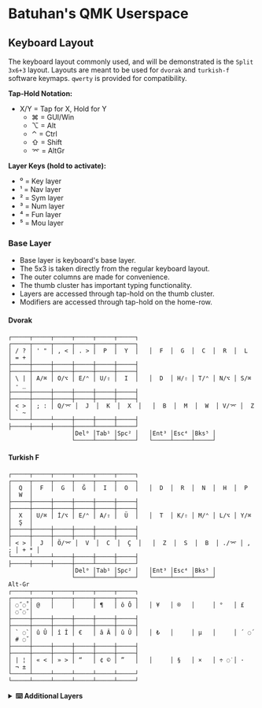 # Batuhan's QMK Userspace

## Keyboard Layout

The keyboard layout commonly used, and will be demonstrated is the `Split 3x6+3` layout.
Layouts are meant to be used for `dvorak` and `turkish-f` software keymaps.
`qwerty` is provided for compatibility.

**Tap-Hold Notation:**
- X/Y = Tap for X, Hold for Y
  - ⌘ = GUI/Win
  - ⌥ = Alt
  - ⌃ = Ctrl
  - ⇧ = Shift
  - ⌤ = AltGr
  
**Layer Keys (hold to activate):**
- ⁰ = Key layer
- ¹ = Nav layer
- ² = Sym layer
- ³ = Num layer
- ⁴ = Fun layer
- ⁵ = Mou layer

### Base Layer

- Base layer is keyboard's base layer.
- The 5x3 is taken directly from the regular keyboard layout.
- The outer columns are made for convenience.
- The thumb cluster has important typing functionality.
- Layers are accessed through tap-hold on the thumb cluster.
- Modifiers are accessed through tap-hold on the home-row.

#### Dvorak

```
┌─────┬─────┬─────┬─────┬─────┬─────┐   ┌─────┬─────┬─────┬─────┬─────┬─────┐
│ / ? │ ' " │ , < │ . > │  P  │  Y  │   │  F  │  G  │  C  │  R  │  L  │ = + │
├─────┼─────┼─────┼─────┼─────┼─────┤   ├─────┼─────┼─────┼─────┼─────┼─────┤
│ \ | │ A/⌘ │ O/⌥ │ E/⌃ │ U/⇧ │  I  │   │  D  │ H/⇧ │ T/⌃ │ N/⌥ │ S/⌘ │ - _ │
├─────┼─────┼─────┼─────┼─────┼─────┤   ├─────┼─────┼─────┼─────┼─────┼─────┤
│ < > │ ; : │ Q/⌤ │  J  │  K  │  X  │   │  B  │  M  │  W  │ V/⌤ │  Z  │ ` ~ │
└─────┴─────┴─────┼─────┼─────┼─────┤   ├─────┼─────┼─────┼─────┴─────┴─────┘
                  │Del⁰ │Tab¹ │Spc² │   │Ent³ │Esc⁴ │Bks⁵ │
                  └─────┴─────┴─────┘   └─────┴─────┴─────┘
```

#### Turkish F

```
┌─────┬─────┬─────┬─────┬─────┬─────┐   ┌─────┬─────┬─────┬─────┬─────┬─────┐
│  Q  │  F  │  G  │  Ğ  │  I  │  O  │   │  D  │  R  │  N  │  H  │  P  │  W  │
├─────┼─────┼─────┼─────┼─────┼─────┤   ├─────┼─────┼─────┼─────┼─────┼─────┤
│  X  │ U/⌘ │ İ/⌥ │ E/⌃ │ A/⇧ │  Ü  │   │  T  │ K/⇧ │ M/⌃ │ L/⌥ │ Y/⌘ │  Ş  │
├─────┼─────┼─────┼─────┼─────┼─────┤   ├─────┼─────┼─────┼─────┼─────┼─────┤
│ < > │  J  │ Ö/⌤ │  V  │  C  │  Ç  │   │  Z  │  S  │  B  │ ./⌤ │ , ; │ + * │
└─────┴─────┴─────┼─────┼─────┼─────┤   ├─────┼─────┼─────┼─────┴─────┴─────┘
                  │Del⁰ │Tab¹ │Spc² │   │Ent³ │Esc⁴ │Bks⁵ │
                  └─────┴─────┴─────┘   └─────┴─────┴─────┘
Alt-Gr
┌─────┬─────┬─────┬─────┬─────┬─────┐   ┌─────┬─────┬─────┬─────┬─────┬─────┐
│ ◌̋ ◌̊ │ @   │     │     │ ¶   │ ô Ô │   │ ¥   │ ®   │     │ °   │ £   │ ◌̃ ◌̆ │
├─────┼─────┼─────┼─────┼─────┼─────┤   ├─────┼─────┼─────┼─────┼─────┼─────┤
│ ` ◌̀ │ û Û │ î Î │ €   │ â Â │ û Û │   │ ₺   │     │ µ   │     │ ´ ◌́ │ # ◌̌ │
├─────┼─────┼─────┼─────┼─────┼─────┤   ├─────┼─────┼─────┼─────┼─────┼─────┤
│ | ¦ │ « < │ » > │ “   │ ¢ © │ ”   │   │     │ §   │ ×   │ ÷ ◌̇ │ ·   │ ¬ ± │
└─────┴─────┴─────┴─────┴─────┴─────┘   └─────┴─────┴─────┴─────┴─────┴─────┘
```

<details>
<summary><b>⌨️ Additional Layers</b></summary>

### Numbers & Symbols Layer

Both number and symbols layers activate with the farthest thumb keys holds.
They take over the thumb cluster of their respective boards.

The **number layer** is built to have a complete character set with the base board;
such that a 5x3 layout can still have access to all the keys.

The **symbol layer** is adaptive, and will adjust to each configured language's map.
The purpose for the symbol layer is to make coding similar across software keymaps.

```
Qwerty
┌─────┬─────┬─────┬─────┬─────┬─────┐   ┌─────┬─────┬─────┬─────┬─────┬─────┐
│     │ \ | │ 7 & │ 8 * │ 9 ( │ 0 ) │   │  `  │  {  │  }  │  /  │  =  │  *  │
├─────┼─────┼─────┼─────┼─────┼─────┤   ├─────┼─────┼─────┼─────┼─────┼─────┤
│     │ [ { │ 4 $ │ 5 % │ 6 ^ │ - _ │   │  ~  │  [  │  ]  │  ?  │  +  │  -  │
├─────┼─────┼─────┼─────┼─────┼─────┤   ├─────┼─────┼─────┼─────┼─────┼─────┤
│     │ ] } │ 1 ! │ 2 @ │ 3 # │ = + │   │  !  │  (  │  )  │  \  │  |  │  _  │
└─────┴─────┴─────┼─────┼─────┼─────┤   ├─────┼─────┼─────┼─────┴─────┴─────┘
                  │ < > │ ` ~ │ ' " │   │  #  │  &  │  $  │
                  └─────┴─────┴─────┘   └─────┴─────┴─────┘
Dvorak
┌─────┬─────┬─────┬─────┬─────┬─────┐
│     │ \ | │ 7 & │ 8 * │ 9 ( │ 0 ) │
├─────┼─────┼─────┼─────┼─────┼─────┤
│     │ / ? │ 4 $ │ 5 % │ 6 ^ │ [ { │
├─────┼─────┼─────┼─────┼─────┼─────┤
│     │ = + │ 1 ! │ 2 @ │ 3 # │ ] } │
└─────┴─────┴─────┼─────┼─────┼─────┤
                  │ < > │ ` ~ │ - _ │
                  └─────┴─────┴─────┘
Turkish F
┌─────┬─────┬─────┬─────┬─────┬─────┐
│     │` X ◌̀│{7 ' │[8 ( │]9 )±│}0 =°│
├─────┼─────┼─────┼─────┼─────┼─────┤
│     │◌̋ Q ◌̊│¼4 $ │½5 %⅜│¾6 & │\/ ?¿│
├─────┼─────┼─────┼─────┼─────┼─────┤
│     │◌̃ W ◌̆│¹1 !¡│²2 " │#3 ^³│|- _ │
└─────┴─────┴─────┼─────┼─────┼─────┤
                  │ < > │¬+ *±│# Ş ◌̌│
                  └─────┴─────┴─────┘
```

### Function & Navigation Layers

Both function and navigation layers activate with the central thumb pad options.
They overlay a simple thumb cluster, so thumb cluster keys can be held if needed.

The **navigation layer** holds navigation keys, and music control functionality.

The **function layer** holds f keys, and volume functions.

```

┌─────┬─────┬─────┬─────┬─────┬─────┐   ┌─────┬─────┬─────┬─────┬─────┬─────┐
│     │ F01 │ F02 │ F03 │ F04 │ 🔊  │   │  ⏮  │  ⏯  │  ⏭  │  ▲  │  ⎙  │     │
├─────┼─────┼─────┼─────┼─────┼─────┤   ├─────┼─────┼─────┼─────┼─────┼─────┤
│     │ F05 │ F06 │ F07 │ F08 │ 🔉  │   │  ⏹  │  ⇞  │  ◀  │  ▼  │  ▶  │     │
├─────┼─────┼─────┼─────┼─────┼─────┤   ├─────┼─────┼─────┼─────┼─────┼─────┤
│     │ F09 │ F10 │ F11 │ F12 │ 🔇  │   │  ⇱  │  ⇟  │  ⇲  │  ⎀  │  ⇪  │     │
└─────┴─────┴─────┼─────┼─────┼─────┤   ├─────┼─────┼─────┼─────┴─────┴─────┘
                  │ Del │ Tab │ Spc │   │ Ent │ Esc │ Bks │
                  └─────┴─────┴─────┘   └─────┴─────┴─────┘
```

### Mouse & Settings Layer

The mouse layer provides mouse emulation on the left hand,
while the settings layer provides keyboard configuration on the right hand.
Both layers overlay the thumb cluster.

The settings layer allows entry to persistent layers on thumb keys.
Center row controls key leds, while the bottom row controls the underglow leds.
Top row is for toggling features, and has EEProm reset function.

Mouse buttons are for moving the mouse.
Thumb cluster mimics a mouse.

```
Mouse (Left)                                           Settings (Right)
┌─────┬─────┬─────┬─────┬─────┬─────┐   ┌─────┬─────┬─────┬─────┬─────┬─────┐
│     │Slow │ Bt6 │ Bt7 │ Bt8 │Fast │   │RGBTg│UGTg │Oled │FirDv│EEClr│     │
├─────┼─────┼─────┼─────┼─────┼─────┤   ├─────┼─────┼─────┼─────┼─────┼─────┤
│     │ ◀── │ ▼── │ ▲── │ ──▶ │ Bt4 │   │Spd± │Hue± │Sat± │Bri± │Mod± │     │
├─────┼─────┼─────┼─────┼─────┼─────┤   ├─────┼─────┼─────┼─────┼─────┼─────┤
│     │◀◀── │▼▼── │▲▲── │──▶▶ │ Bt5 │   │USpd±│UHue±│USat±│UBri±│UMod±│     │
└─────┴─────┴─────┼─────┼─────┼─────┤   ├─────┼─────┼─────┼─────┴─────┴─────┘
                  │ Lft │ Mid │Right│   │Char │Music│Game │
                  └─────┴─────┴─────┘   └─────┴─────┴─────┘
```

**Legend:**
- Mouse: Bt = Button, 
- Arrows = Mouse movement (single = normal, double = scroll)
- RGB = RGB Matrix
- UG = Underglow
- FirDvo = Firmware dvorak enable
- EE = EEPROM
- Vel = Velocikey
- ± indicates increase/(shift)decrease

### Character Layer

The character layer is a one-tap layer accessible from the left thumb key of the settings layer.
It provides quick access to complex characters, special symbols, and Unicode characters.
After pressing any key on this layer, it automatically returns to the base layer.

```
┌─────┬─────┬─────┬─────┬─────┬─────┐   ┌─────┬─────┬─────┬─────┬─────┬─────┐
│     │     │     │     │     │     │   │     │     │     │     │     │     │
├─────┼─────┼─────┼─────┼─────┼─────┤   ├─────┼─────┼─────┼─────┼─────┼─────┤
│     │     │     │     │     │     │   │     │     │     │     │     │     │
├─────┼─────┼─────┼─────┼─────┼─────┤   ├─────┼─────┼─────┼─────┼─────┼─────┤
│     │     │     │     │     │     │   │     │     │     │     │     │     │
└─────┴─────┴─────┼─────┼─────┼─────┤   ├─────┼─────┼─────┼─────┴─────┴─────┘
                  │EXIT │     │     │   │     │     │     │
                  └─────┴─────┴─────┘   └─────┴─────┴─────┘
```

**Character Categories:**
- Top row: (To be filled)
- Middle row: (To be filled)
- Bottom row: (To be filled)
- EXIT: Returns to base layer without typing a character

**Usage:**
1. Hold the Settings layer key (right pinky hold on base layer)
2. Tap the Character layer key (left thumb)
3. Press any character key - it will type and return to base
4. Or press EXIT to return without typing

### Music Layer

The music layer allows playing musical notes on the keyboard.
All regular keys are masked (produce no output) and play notes instead.
The thumb cluster controls recording, playback, and music settings.

```
┌─────┬─────┬─────┬─────┬─────┬─────┐   ┌─────┬─────┬─────┬─────┬─────┬─────┐
│  ♪  │  ♪  │  ♪  │  ♪  │  ♪  │  ♪  │   │  ♪  │  ♪  │  ♪  │  ♪  │  ♪  │  ♪  │
├─────┼─────┼─────┼─────┼─────┼─────┤   ├─────┼─────┼─────┼─────┼─────┼─────┤
│  ♪  │  ♪  │  ♪  │  ♪  │  ♪  │  ♪  │   │  ♪  │  ♪  │  ♪  │  ♪  │  ♪  │  ♪  │
├─────┼─────┼─────┼─────┼─────┼─────┤   ├─────┼─────┼─────┼─────┼─────┼─────┤
│  ♪  │  ♪  │  ♪  │  ♪  │  ♪  │  ♪  │   │  ♪  │  ♪  │  ♪  │  ♪  │  ♪  │  ♪  │
└─────┴─────┴─────┼─────┼─────┼─────┤   ├─────┼─────┼─────┼─────┴─────┴─────┘
                  │ Rec │Stop │Play │   │Tempo│ Off │Mode │
                  └─────┴─────┴─────┘   └─────┴─────┴─────┘
```

**Music Controls:**
- Rec = Start recording
- Stop = Stop recording or playback
- Play = Start playback
- Tempo = Tap once to decrease, double-tap to increase tempo
- Mode = Cycle through modes (Major, Chromatic Guitar, Chromatic Violin)
- Off = Exit music layer

### Game Layer

The game layer disables all tap-hold functionality for gaming.
Left hand provides standard WASD gaming controls with modifiers.
Right hand provides function keys and navigation.
Exit the layer using the dedicated EXIT button.

```
┌─────┬─────┬─────┬─────┬─────┬─────┐   ┌─────┬─────┬─────┬─────┬─────┬─────┐
│ Tab │  Q  │  W  │  E  │  R  │  T  │   │ F1  │ F2  │PgDn │  ↑  │PgUp │ ` ~ │
├─────┼─────┼─────┼─────┼─────┼─────┤   ├─────┼─────┼─────┼─────┼─────┼─────┤
│Shift│  A  │  S  │  D  │  F  │  G  │   │ F6  │ F7  │  ←  │  ↓  │  →  │Shift│
├─────┼─────┼─────┼─────┼─────┼─────┤   ├─────┼─────┼─────┼─────┼─────┼─────┤
│Ctrl │  Z  │  X  │  C  │  V  │  B  │   │ F10 │ F11 │ F12 │ , < │ . > │ Alt │
└─────┴─────┴─────┼─────┼─────┼─────┤   ├─────┼─────┼─────┼─────┴─────┴─────┘
                  │ Esc │Enter│Space│   │Enter│Space│EXIT │
                  └─────┴─────┴─────┘   └─────┴─────┴─────┘
```

**Gaming Features:**
- No tap-hold delays for instant key response
- Standard WASD movement with surrounding keys
- Direct modifier access (Shift, Ctrl, Alt)
- Function keys and arrows on right hand
- EXIT button to return to base layer

</details>
